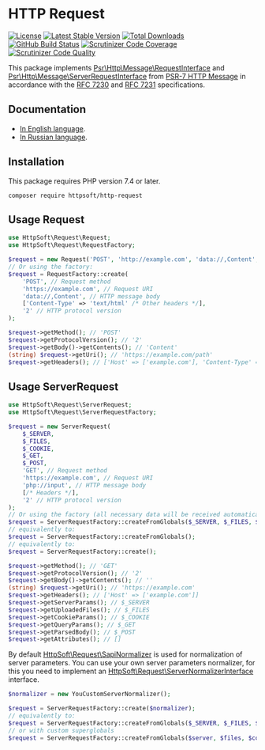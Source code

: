 # HTTP Request

[![License](https://poser.pugx.org/httpsoft/http-request/license)](https://packagist.org/packages/httpsoft/http-request)
[![Latest Stable Version](https://poser.pugx.org/httpsoft/http-request/v)](https://packagist.org/packages/httpsoft/http-request)
[![Total Downloads](https://poser.pugx.org/httpsoft/http-request/downloads)](https://packagist.org/packages/httpsoft/http-request)
[![GitHub Build Status](https://github.com/httpsoft/http-request/workflows/build/badge.svg)](https://github.com/httpsoft/http-request/actions)
[![Scrutinizer Code Coverage](https://scrutinizer-ci.com/g/httpsoft/http-request/badges/coverage.png?b=master)](https://scrutinizer-ci.com/g/httpsoft/http-request/?branch=master)
[![Scrutinizer Code Quality](https://scrutinizer-ci.com/g/httpsoft/http-request/badges/quality-score.png?b=master)](https://scrutinizer-ci.com/g/httpsoft/http-request/?branch=master)

This package implements [Psr\Http\Message\RequestInterface](https://github.com/php-fig/http-message/blob/master/src/RequestInterface.php) and [Psr\Http\Message\ServerRequestInterface](https://github.com/php-fig/http-message/blob/master/src/ServerRequestInterface.php) from [PSR-7 HTTP Message](https://github.com/php-fig/fig-standards/blob/master/accepted/PSR-7-http-message.md) in accordance with the [RFC 7230](https://tools.ietf.org/html/rfc7230) and [RFC 7231](https://tools.ietf.org/html/rfc7231) specifications.

## Documentation

* [In English language](https://httpsoft.org/docs/request).
* [In Russian language](https://httpsoft.org/ru/docs/request).

## Installation

This package requires PHP version 7.4 or later.

```
composer require httpsoft/http-request
```

## Usage Request

```php
use HttpSoft\Request\Request;
use HttpSoft\Request\RequestFactory;

$request = new Request('POST', 'http://example.com', 'data://,Content', ['Content-Type' => 'text/html'], '2');
// Or using the factory:
$request = RequestFactory::create(
    'POST', // Request method
    'https://example.com', // Request URI
    'data://,Content', // HTTP message body
    ['Content-Type' => 'text/html' /* Other headers */],
    '2' // HTTP protocol version
);

$request->getMethod(); // 'POST'
$request->getProtocolVersion(); // '2'
$request->getBody()->getContents(); // 'Content'
(string) $request->getUri(); // 'https://example.com/path'
$request->getHeaders(); // ['Host' => ['example.com'], 'Content-Type' => ['text/html']]
```

## Usage ServerRequest

```php
use HttpSoft\Request\ServerRequest;
use HttpSoft\Request\ServerRequestFactory;

$request = new ServerRequest(
    $_SERVER,
    $_FILES,
    $_COOKIE,
    $_GET,
    $_POST,
    'GET', // Request method
    'https://example.com', // Request URI
    'php://input', // HTTP message body
    [/* Headers */],
    '2' // HTTP protocol version
);
// Or using the factory (all necessary data will be received automatically):
$request = ServerRequestFactory::createFromGlobals($_SERVER, $_FILES, $_COOKIE, $_GET, $_POST);
// equivalently to:
$request = ServerRequestFactory::createFromGlobals();
// equivalently to:
$request = ServerRequestFactory::create();

$request->getMethod(); // 'GET'
$request->getProtocolVersion(); // '2'
$request->getBody()->getContents(); // ''
(string) $request->getUri(); // 'https://example.com'
$request->getHeaders(); // ['Host' => ['example.com']]
$request->getServerParams(); // $_SERVER
$request->getUploadedFiles(); // $_FILES
$request->getCookieParams(); // $_COOKIE
$request->getQueryParams(); // $_GET
$request->getParsedBody(); // $_POST
$request->getAttributes(); // []
```

By default [HttpSoft\Request\SapiNormalizer](https://github.com/httpsoft/http-request/blob/master/src/SapiNormalizer.php) is used for normalization of server parameters. You can use your own server parameters normalizer, for this you need to implement an [HttpSoft\Request\ServerNormalizerInterface](https://github.com/httpsoft/http-request/blob/master/src/ServerNormalizerInterface.php) interface.

```php
$normalizer = new YouCustomServerNormalizer();

$request = ServerRequestFactory::create($normalizer);
// equivalently to:
$request = ServerRequestFactory::createFromGlobals($_SERVER, $_FILES, $_COOKIE, $_GET, $_POST, $normalizer);
// or with custom superglobals
$request = ServerRequestFactory::createFromGlobals($server, $files, $cookie, $get, $post, $normalizer);
```
